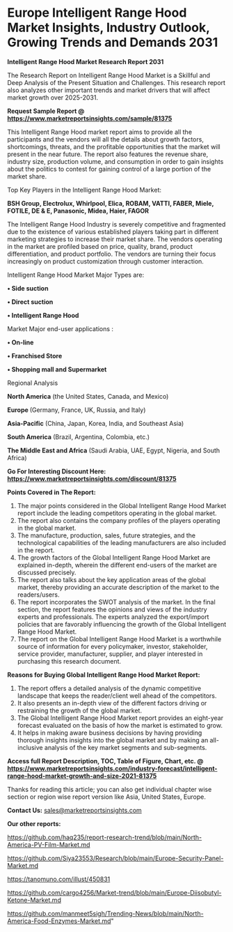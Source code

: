 # Europe Intelligent Range Hood Market Insights, Industry Outlook, Growing Trends and Demands 2031

<strong>Intelligent Range Hood Market Research Report 2031</strong>

The Research Report on Intelligent Range Hood Market is a Skillful and Deep Analysis of the Present Situation and Challenges. This research report also analyzes other important trends and market drivers that will affect market growth over 2025-2031.

<strong>Request Sample Report @ <a href=https://www.marketreportsinsights.com/sample/81375>https://www.marketreportsinsights.com/sample/81375</a></strong>

This Intelligent Range Hood market report aims to provide all the participants and the vendors will all the details about growth factors, shortcomings, threats, and the profitable opportunities that the market will present in the near future. The report also features the revenue share, industry size, production volume, and consumption in order to gain insights about the politics to contest for gaining control of a large portion of the market share.

Top Key Players in the Intelligent Range Hood Market:

<strong>BSH Group, Electrolux, Whirlpool, Elica, ROBAM, VATTI, FABER, Miele, FOTILE, DE & E, Panasonic, Midea, Haier, FAGOR</strong>

The Intelligent Range Hood Industry is severely competitive and fragmented due to the existence of various established players taking part in different marketing strategies to increase their market share. The vendors operating in the market are profiled based on price, quality, brand, product differentiation, and product portfolio. The vendors are turning their focus increasingly on product customization through customer interaction.

Intelligent Range Hood Market Major Types are:

<strong>• Side suction

• Direct suction

• Intelligent Range Hood</strong>

Market Major end-user applications :

<strong>• On-line

• Franchised Store

• Shopping mall and Supermarket</strong>

Regional Analysis

</u><strong><b>North America</b></strong> (the United States, Canada, and Mexico)

<strong><b>Europe </b></strong>(Germany, France, UK, Russia, and Italy)

<strong><b>Asia-Pacific</b></strong> (China, Japan, Korea, India, and Southeast Asia)

<strong><b>South America</b></strong> (Brazil, Argentina, Colombia, etc.)

<strong><b>The Middle East and Africa</b></strong> (Saudi Arabia, UAE, Egypt, Nigeria, and South Africa)

<strong>Go For Interesting Discount Here: <a href=https://www.marketreportsinsights.com/discount/81375>https://www.marketreportsinsights.com/discount/81375</a></strong>

<strong>Points Covered in The Report:</strong>
<ol>
  <li>The major points considered in the Global Intelligent Range Hood Market report include the leading competitors operating in the global market.</li>
  <li>The report also contains the company profiles of the players operating in the global market.</li>
  <li>The manufacture, production, sales, future strategies, and the technological capabilities of the leading manufacturers are also included in the report.</li>
  <li>The growth factors of the Global Intelligent Range Hood Market are explained in-depth, wherein the different end-users of the market are discussed precisely.</li>
  <li>The report also talks about the key application areas of the global market, thereby providing an accurate description of the market to the readers/users.</li>
  <li>The report incorporates the SWOT analysis of the market. In the final section, the report features the opinions and views of the industry experts and professionals. The experts analyzed the export/import policies that are favorably influencing the growth of the Global Intelligent Range Hood Market.</li>
  <li>The report on the Global Intelligent Range Hood Market is a worthwhile source of information for every policymaker, investor, stakeholder, service provider, manufacturer, supplier, and player interested in purchasing this research document.</li>
</ol>
<strong>Reasons for Buying Global Intelligent Range Hood Market Report:</strong>

<ol>
  <li>The report offers a detailed analysis of the dynamic competitive landscape that keeps the reader/client well ahead of the competitors.</li>
  <li>It also presents an in-depth view of the different factors driving or restraining the growth of the global market.</li>
  <li>The Global Intelligent Range Hood Market report provides an eight-year forecast evaluated on the basis of how the market is estimated to grow.</li>
  <li>It helps in making aware business decisions by having providing thorough insights insights into the global market and by making an all-inclusive analysis of the key market segments and sub-segments.</li>
</ol>
<strong>Access full Report Description, TOC, Table of Figure, Chart, etc. @ <a href=https://www.marketreportsinsights.com/industry-forecast/intelligent-range-hood-market-growth-and-size-2021-81375>https://www.marketreportsinsights.com/industry-forecast/intelligent-range-hood-market-growth-and-size-2021-81375</a></strong>


Thanks for reading this article; you can also get individual chapter wise section or region wise report version like Asia, United States, Europe.

<strong>Contact Us:</strong>
sales@marketreportsinsights.com

<strong>Our other reports:</strong>

<a href=https://github.com/haq235/report-research-trend/blob/main/North-America-PV-Film-Market.md>https://github.com/haq235/report-research-trend/blob/main/North-America-PV-Film-Market.md</a>

<a href=https://github.com/Siya23553/Research/blob/main/Europe-Security-Panel-Market.md>https://github.com/Siya23553/Research/blob/main/Europe-Security-Panel-Market.md</a>

<a href=https://tanomuno.com/illust/450831>https://tanomuno.com/illust/450831</a>

<a href=https://github.com/cargo4256/Market-trend/blob/main/Europe-Diisobutyl-Ketone-Market.md>https://github.com/cargo4256/Market-trend/blob/main/Europe-Diisobutyl-Ketone-Market.md</a>

<a href=https://github.com/manmeet5sigh/Trending-News/blob/main/North-America-Food-Enzymes-Market.md>https://github.com/manmeet5sigh/Trending-News/blob/main/North-America-Food-Enzymes-Market.md</a>"
